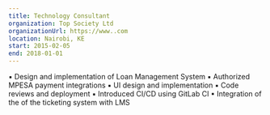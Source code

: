 ```yaml
---
title: Technology Consultant
organization: Top Society Ltd
organizationUrl: https://www..com
location: Nairobi, KE
start: 2015-02-05
end: 2018-01-01
---
```

▪ Design and implementation of Loan Management System
▪ Authorized MPESA payment integrations
▪ UI design and implementation
▪ Code reviews and deployment
▪ Introduced CI/CD using GitLab CI
▪ Integration of the of the ticketing system with LMS